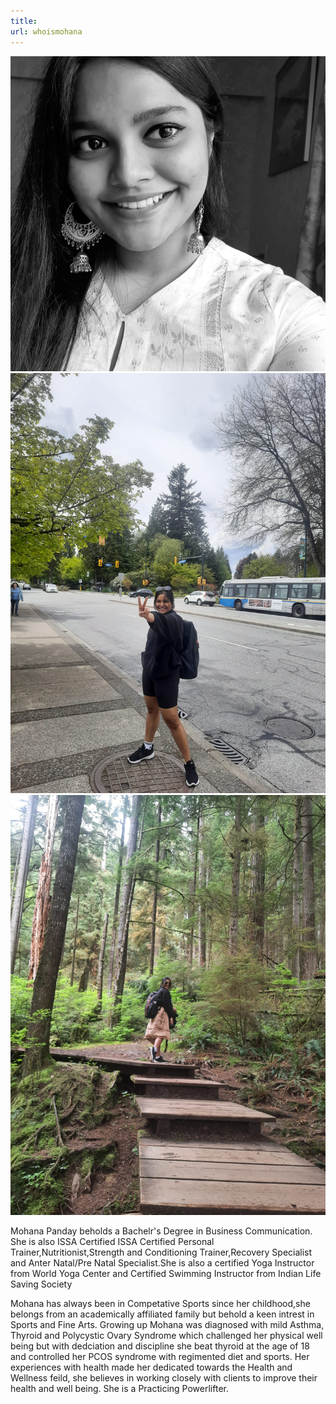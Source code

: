 ```yaml
---
title: 
url: whoismohana
---
```


<div align="left">
 <img src="profilemohana1.jpg" alt="Mohana's Image">
  <img src="mohanav2.jpg" alt="Mohana's Image">
  <img src="mohanav3 trek.jpg" alt="Mohana's Image">
<p>
        Mohana Panday beholds a Bachelr's Degree in Business Communication. 
		She is also ISSA Certified ISSA Certified Personal Trainer,Nutritionist,Strength and Conditioning Trainer,Recovery Specialist and Anter Natal/Pre Natal Specialist.She is also a certified Yoga Instructor from World Yoga Center and Certified Swimming Instructor from Indian Life Saving Society
	</p>
	<p>
	Mohana has always been in Competative Sports since her childhood,she belongs from an academically affiliated family but behold a keen intrest in Sports and Fine Arts. Growing up Mohana was diagnosed with mild Asthma, Thyroid and Polycystic Ovary Syndrome which challenged her physical well being but with dedciation and discipline she beat thyroid at the age of 18 and controlled her PCOS syndrome with regimented diet and sports. Her experiences with health made her dedicated towards the Health and Wellness feild, she believes in working closely with clients to improve their health and well being. She is a Practicing Powerlifter.
	</p>
	
</div>
	



